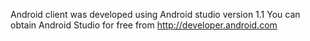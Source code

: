 Android client was developed using Android studio version 1.1
You can obtain Android Studio for free from http://developer.android.com